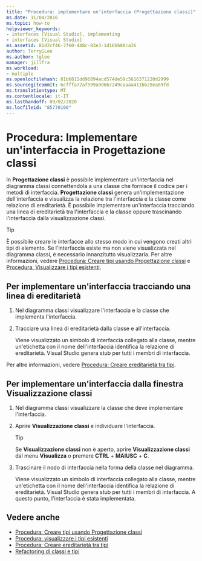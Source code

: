 ```yaml
---
title: "Procedura: implementare un'interfaccia (Progettazione classi)"
ms.date: 11/04/2016
ms.topic: how-to
helpviewer_keywords:
- interfaces [Visual Studio], implementing
- interfaces [Visual Studio]
ms.assetid: 81d2cf46-7f60-448c-83e3-1d16bb88ca36
author: TerryGLee
ms.author: tglee
manager: jillfra
ms.workload:
- multiple
ms.openlocfilehash: 81b6815dd96894acd574de59c5616371220d2999
ms.sourcegitcommit: 6cfffa72af599a9d667249caaaa411bb28ea69fd
ms.translationtype: MT
ms.contentlocale: it-IT
ms.lasthandoff: 09/02/2020
ms.locfileid: "85770100"
---
```

# <a name="how-to-implement-an-interface-in-class-designer"></a>Procedura: Implementare un'interfaccia in Progettazione classi

In **Progettazione classi** è possibile implementare un'interfaccia nel diagramma classi connettendola a una classe che fornisce il codice per i metodi di interfaccia. **Progettazione classi** genera un'implementazione dell'interfaccia e visualizza la relazione tra l'interfaccia e la classe come relazione di ereditarietà. È possibile implementare un'interfaccia tracciando una linea di ereditarietà tra l'interfaccia e la classe oppure trascinando l'interfaccia dalla visualizzazione classi.

> [!TIP]
> È possibile creare le interfacce allo stesso modo in cui vengono creati altri tipi di elemento. Se l'interfaccia esiste ma non viene visualizzata nel diagramma classi, è necessario innanzitutto visualizzarla. Per altre informazioni, vedere [Procedura: Creare tipi usando Progettazione classi](how-to-create-types.md) e [Procedura: Visualizzare i tipi esistenti](how-to-view-existing-types.md).

## <a name="to-implement-an-interface-by-drawing-an-inheritance-line"></a>Per implementare un'interfaccia tracciando una linea di ereditarietà

1. Nel diagramma classi visualizzare l'interfaccia e la classe che implementa l'interfaccia.

2. Tracciare una linea di ereditarietà dalla classe e all'interfaccia.

     Viene visualizzato un simbolo di interfaccia collegato alla classe, mentre un'etichetta con il nome dell'interfaccia identifica la relazione di ereditarietà. Visual Studio genera stub per tutti i membri di interfaccia.

Per altre informazioni, vedere [Procedura: Creare ereditarietà tra tipi](how-to-create-inheritance-between-types.md).

## <a name="to-implement-an-interface-from-the-class-view-window"></a>Per implementare un'interfaccia dalla finestra Visualizzazione classi

1. Nel diagramma classi visualizzare la classe che deve implementare l'interfaccia.

2. Aprire **Visualizzazione classi** e individuare l'interfaccia.

    > [!TIP]
    > Se **Visualizzazione classi** non è aperto, aprire **Visualizzazione classi** dal menu **Visualizza** o premere **CTRL** + **MAIUSC** + **C**.

3. Trascinare il nodo di interfaccia nella forma della classe nel diagramma.

     Viene visualizzato un simbolo di interfaccia collegato alla classe, mentre un'etichetta con il nome dell'interfaccia identifica la relazione di ereditarietà. Visual Studio genera stub per tutti i membri di interfaccia. A questo punto, l'interfaccia è stata implementata.

## <a name="see-also"></a>Vedere anche

- [Procedura: Creare tipi usando Progettazione classi](how-to-create-types.md)
- [Procedura: visualizzare i tipi esistenti](how-to-view-existing-types.md)
- [Procedura: Creare ereditarietà tra tipi](how-to-create-inheritance-between-types.md)
- [Refactoring di classi e tipi](refactoring-classes-and-types.md)
